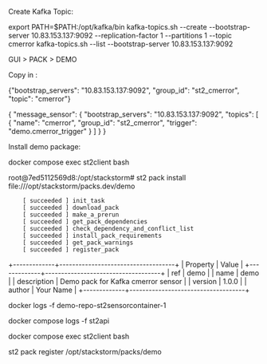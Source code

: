 Create Kafka Topic:

export PATH=$PATH:/opt/kafka/bin
kafka-topics.sh --create --bootstrap-server 10.83.153.137:9092 --replication-factor 1 --partitions 1 --topic cmerror
kafka-topics.sh --list --bootstrap-server 10.83.153.137:9092



GUI > PACK > DEMO 

Copy in : 

{"bootstrap_servers": "10.83.153.137:9092", "group_id": "st2_cmerror", "topic": "cmerror"}

{
  "message_sensor": {
    "bootstrap_servers": "10.83.153.137:9092",
    "topics": [
      {
        "name": "cmerror",
        "group_id": "st2_cmerror",
        "trigger": "demo.cmerror_trigger"
      }
    ]
  }
}

Install demo package:  

docker compose exec st2client bash 

root@7ed5112569d8:/opt/stackstorm# st2 pack install file:///opt/stackstorm/packs.dev/demo

        [ succeeded ] init_task
        [ succeeded ] download_pack
        [ succeeded ] make_a_prerun
        [ succeeded ] get_pack_dependencies
        [ succeeded ] check_dependency_and_conflict_list
        [ succeeded ] install_pack_requirements
        [ succeeded ] get_pack_warnings
        [ succeeded ] register_pack

+-------------+------------------------------------+
| Property    | Value                              |
+-------------+------------------------------------+
| ref         | demo                               |
| name        | demo                               |
| description | Demo pack for Kafka cmerror sensor |
| version     | 1.0.0                              |
| author      | Your Name                          |
+-------------+------------------------------------+

docker logs -f demo-repo-st2sensorcontainer-1

docker compose logs -f st2api

docker compose exec st2client bash 


st2 pack register /opt/stackstorm/packs/demo